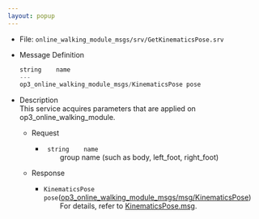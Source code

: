 ```yaml
---
layout: popup
---
```


- File: `online_walking_module_msgs/srv/GetKinematicsPose.srv`

- Message Definition

  ```c
  string    name
  ---
  op3_online_walking_module_msgs/KinematicsPose pose
  ```

- Description  
This service acquires parameters that are applied on op3_online_walking_module.  

  - Request  
    * ` string    name`   
&emsp;&emsp; group name (such as body, left_foot, right_foot)

  - Response  
    * `KinematicsPose pose`([op3_online_walking_module_msgs/msg/KinematicsPose])     
&emsp;&emsp; For details, refer to [KinematicsPose.msg].


[op3_online_walking_module_msgs/msg/KinematicsPose]: /docs/en/platform/msgs/op3_KinematicsPose_msg/#op3-kinematicspose-msg
[KinematicsPose.msg]: /docs/en/platform/msgs/op3_KinematicsPose_msg/#op3-kinematicspose-msg
